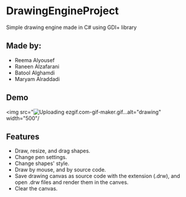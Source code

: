 


# DrawingEngineProject
Simple drawing engine made in C# using GDI+ library

## Made by:
- Reema Alyousef
- Raneen Alzafarani
- Batool Alghamdi
- Maryam Alraddadi


## Demo

<img src="![Uploading ezgif.com-gif-maker.gif…]()alt="drawing" width="500"/




## Features 
- Draw, resize, and drag shapes.
- Change pen settings.
- Change shapes' style.
- Draw by mouse, and by source code.
- Save drawing canvas as source code with the extension (.drw), and open .drw files and render them in the canves.
- Clear the canvas.
